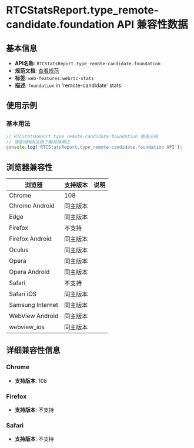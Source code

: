 # RTCStatsReport.type_remote-candidate.foundation API 兼容性数据

## 基本信息

- **API名称**: `RTCStatsReport.type_remote-candidate.foundation`
- **规范文档**: [查看规范](https://w3c.github.io/webrtc-stats/#dom-rtcicecandidatestats-foundation)
- **标签**: `web-features:webrtc-stats`
- **描述**: `foundation` in 'remote-candidate' stats

## 使用示例

### 基本用法

```javascript
// RTCStatsReport.type_remote-candidate.foundation 使用示例
// 请查阅MDN文档了解具体用法
console.log('RTCStatsReport.type_remote-candidate.foundation API');
```

## 浏览器兼容性

| 浏览器 | 支持版本 | 说明 |
|--------|----------|------|
| Chrome | 108 |  |
| Chrome Android | 同主版本 |  |
| Edge | 同主版本 |  |
| Firefox | 不支持 |  |
| Firefox Android | 同主版本 |  |
| Oculus | 同主版本 |  |
| Opera | 同主版本 |  |
| Opera Android | 同主版本 |  |
| Safari | 不支持 |  |
| Safari iOS | 同主版本 |  |
| Samsung Internet | 同主版本 |  |
| WebView Android | 同主版本 |  |
| webview_ios | 同主版本 |  |

## 详细兼容性信息

### Chrome

- **支持版本**: 108

### Firefox

- **支持版本**: 不支持

### Safari

- **支持版本**: 不支持

